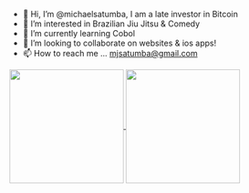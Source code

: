 - 👋 Hi, I’m @michaelsatumba, I am a late investor in Bitcoin
- 👀 I’m interested in Brazilian Jiu Jitsu & Comedy
- 🌱 I’m currently learning Cobol
- 💞️ I’m looking to collaborate on websites & ios apps!
- 📫 How to reach me ... mjsatumba@gmail.com

<a href="https://github.com/michaelsatumba/github-readme-stats">
  <img height=200 align="center" src="https://github-readme-stats.vercel.app/api?username=michaelsatumba&show_icons=true&theme=radical" />
</a>
<a href="https://github.com/michaelsatumba/convoychat">
  <img height=200 align="center" src="https://github-readme-stats.vercel.app/api/top-langs?username=michaelsatumba&layout=compact&langs_count=8&card_width=320" />
</a>
